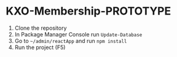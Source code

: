 # KXO-Membership-PROTOTYPE
1. Clone the repository
2. In Package Manager Console run `Update-Database`
3. Go to `~/admin/reactApp` and run `npm install`
3. Run the project (F5)